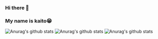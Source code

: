 ### Hi there 👋
### My name is kaito😁
![Anurag's github stats](https://github-readme-stats.vercel.app/api?username=kaitoohsiro&count_private=true)
![Anurag's github stats](https://github-readme-stats.vercel.app/api?username=kaitoohsiro&show_icons=true)
![Anurag's github stats](https://github-readme-stats.vercel.app/api?username=kaitoohsiro&show_icons=true&theme=radical)


<!--
**kaitoohsiro/kaitoohsiro** is a ✨ _special_ ✨ repository because its `README.md` (this file) appears on your GitHub profile.

Here are some ideas to get you started:

- 🔭 I’m currently working on ...
- 🌱 I’m currently learning ...
- 👯 I’m looking to collaborate on ...
- 🤔 I’m looking for help with ...
- 💬 Ask me about ...
- 📫 How to reach me: ...
- 😄 Pronouns: ...
- ⚡ Fun fact: ...
-->
